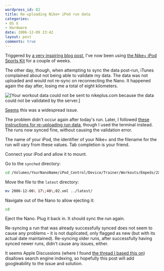 ```yaml
---
wordpress_id: 82
title: Re-uploading Nike+ iPod run data
categories:
- OS X
- Hardware
date: 2006-12-09 23:42
layout: post
comments: true
---
```

Triggered by <a href="http://www.cabel.name/2006/08/multiplayer-game-of-year.html">a very inspiring blog post</a>, I've now been using <a href="http://www.apple.com/ipod/nike/">the Nike+ iPod Sports Kit</a> for a couple of weeks.

The other day, though, when attempting to sync the data post-run, iTunes complained about not being able to validate my data. The data was not uploaded and would not re-sync on reconnecting the Nano. It happened again the day after, losing me a total of eight kilometers.

<img src="http://henrik.nyh.se/uploads/nikeerror.png" alt="[Your workout data could not be sent to nikeplus.com because the data could not be validated by the server.]" />

<a href="http://forums.nike.com/thread.jspa?threadID=807">Seems</a> this was a widespread issue.

The problem didn't occur again after today's run. Later, I followed <a href="http://discussions.apple.com/thread.jspa?messageID=2893663">these instructions for re-uploading run data</a>, though I used the terminal instead. The runs now synced fine, without causing the validation error.

<!--more-->

The name of your iPod, the identifier of your Nike+ and the filename for the run will vary from these values. Tab completion is your friend.

Connect your iPod and allow it to mount.

Go to the <code>synched</code> directory:

``` bash
cd /Volumes/YourNanoName/iPod_Control/Device/Trainer/Workouts/Empeds/2X345FOOBAR/synched
```

Move the file to the <code>latest</code> directory:

``` bash
mv 2006-12-06\ 17\;40\;02.xml ../latest/
```

Navigate out of the Nano to allow ejecting it:

``` bash
cd
```

Eject the Nano. Plug it back in. It should sync the run again.

Re-syncing a run that was already successfully synced does not seem to cause any problems &ndash; it is not duplicated, only flagged as new (but with its actual date maintained). Re-syncing older runs, after successfully having synced newer runs, didn't cause any issues, either.

It seems Apple Discussions (where I found <a href="http://discussions.apple.com/thread.jspa?messageID=2893663">the thread I based this on</a>) disallows search engine indexing, so hopefully this post will add googleability to the issue and solution.
